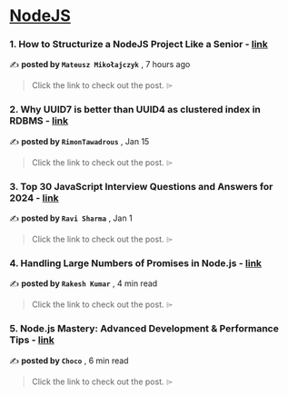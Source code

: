 
<h1><a href=https://medium.com/tag/nodejs/recommended target="_blank" rel="noopener noreferrer">NodeJS</a></h1>
<h3>1. How to Structurize a NodeJS Project Like a Senior - <a href=https://medium.com/@mikolajczykmateusz65/how-to-structurize-a-nodejs-project-like-a-senior-7ebe4e08799c?source=tag_recommended_feed---------0-84----------nodejs----------eed37c33_4ea6_4a3d_bebf_6f7595efc3e3------- target="_blank" rel="noopener noreferrer">link</a></h3>

✍️ **posted by `Mateusz Mikołajczyk`** <date> , 7 hours ago</date>

<blockquote>Click the link to check out the post. ⌲</blockquote>

<h3>2. Why UUID7 is better than UUID4 as clustered index in RDBMS - <a href=https://medium.com/@rtawadrous/why-uuid7-is-better-than-uuid4-as-clustered-index-edb02bf70056?source=tag_recommended_feed---------1-107----------nodejs----------eed37c33_4ea6_4a3d_bebf_6f7595efc3e3------- target="_blank" rel="noopener noreferrer">link</a></h3>

✍️ **posted by `RimonTawadrous`** <date> , Jan 15</date>

<blockquote>Click the link to check out the post. ⌲</blockquote>

<h3>3. Top 30 JavaScript Interview Questions and Answers for 2024 - <a href=https://medium.com/@javascriptcentric/top-30-javascript-interview-questions-and-answers-for-2024-7f1e2d1d0638?source=tag_recommended_feed---------2-85----------nodejs----------eed37c33_4ea6_4a3d_bebf_6f7595efc3e3------- target="_blank" rel="noopener noreferrer">link</a></h3>

✍️ **posted by `Ravi Sharma`** <date> , Jan 1</date>

<blockquote>Click the link to check out the post. ⌲</blockquote>

<h3>4. Handling Large Numbers of Promises in Node.js - <a href=https://medium.com/@rakeshkumar-42819/handling-large-numbers-of-promises-in-node-js-cbfff17a4b4a?source=tag_recommended_feed---------3-84----------nodejs----------eed37c33_4ea6_4a3d_bebf_6f7595efc3e3------- target="_blank" rel="noopener noreferrer">link</a></h3>

✍️ **posted by `Rakesh Kumar`** <date> , 4 min read</date>

<blockquote>Click the link to check out the post. ⌲</blockquote>

<h3>5. Node.js Mastery: Advanced Development & Performance Tips - <a href=https://medium.com/@Choco23/node-js-mastery-advanced-development-performance-tips-da07355c1e8a?source=tag_recommended_feed---------4-107----------nodejs----------eed37c33_4ea6_4a3d_bebf_6f7595efc3e3------- target="_blank" rel="noopener noreferrer">link</a></h3>

✍️ **posted by `Choco`** <date> , 6 min read</date>

<blockquote>Click the link to check out the post. ⌲</blockquote>

